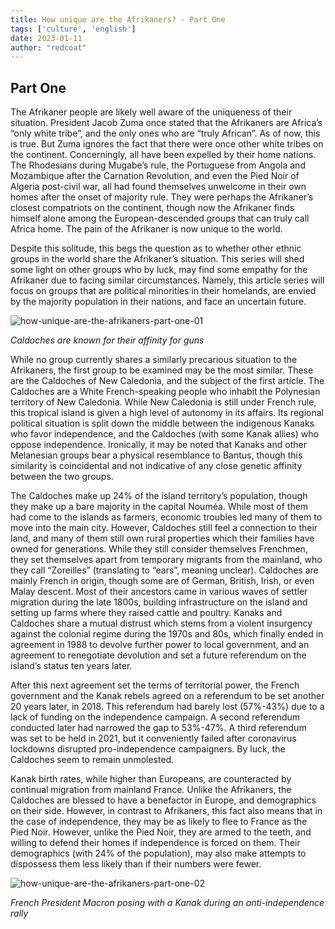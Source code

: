 ```yaml
---
title: How unique are the Afrikaners? - Part One
tags: ['culture', 'english']
date: 2023-01-11
author: "redcoat"
---
```


## Part One

The Afrikaner people are likely well aware of the uniqueness of their situation. President Jacob Zuma once stated that the Afrikaners are Africa’s “only white tribe”,
and the only ones who are “truly African”. As of now, this is true. But Zuma ignores the fact that there were once other white tribes on the continent. Concerningly, 
all have been expelled by their home nations. The Rhodesians during Mugabe’s rule, the Portuguese from Angola and Mozambique after the Carnation Revolution, and even 
the Pied Noir of Algeria post-civil war, all had found themselves unwelcome in their own homes after the onset of majority rule. They were perhaps the Afrikaner’s 
closest compatriots on the continent, though now the Afrikaner finds himself alone among the European-descended groups that can truly call Africa home. The pain of the
Afrikaner is now unique to the world.

Despite this solitude, this begs the question as to whether other ethnic groups in the world share the Afrikaner’s situation. This series will shed some light on other
groups who by luck, may find some empathy for the Afrikaner due to facing similar circumstances. Namely, this article series will focus on groups that are political minorities in their homelands, are envied by the majority population in their nations, and face an uncertain future. 

![how-unique-are-the-afrikaners-part-one-01](pix/how-unique-are-the-afrikaners-part-one-01.webp)

*Caldoches are known for their affinity for guns*

While no group currently shares a similarly precarious situation to the Afrikaners, the first group to be examined may be the most similar. These are the Caldoches of 
New Caledonia, and the subject of the first article. The Caldoches are a White French-speaking people who inhabit the Polynesian territory of New Caledonia. While New 
Caledonia is still under French rule, this tropical island is given a high level of autonomy in its affairs. Its regional political situation is split down the middle 
between the indigenous Kanaks who favor independence, and the Caldoches (with some Kanak allies) who oppose independence. Ironically, it may be noted that Kanaks and 
other Melanesian groups bear a physical resemblance to Bantus, though this similarity is coincidental and not indicative of any close genetic affinity between the two
groups.

The Caldoches make up 24% of the island territory’s population, though they make up a bare majority in the capital Nouméa. While most of them had come to the islands
as farmers, economic troubles led many of them to move into the main city. However, Caldoches still feel a connection to their land, and many of them still own rural 
properties which their families have owned for generations. While they still consider themselves Frenchmen, they set themselves apart from temporary migrants from the
mainland, who they call “Zoreilles” (translating to “ears”, meaning unclear). Caldoches are mainly French in origin, though some are of German, British, Irish, or even 
Malay descent. Most of their ancestors came in various waves of settler migration during the late 1800s, building infrastructure on the island and setting up farms 
where they raised cattle and poultry.  Kanaks and Caldoches share a mutual distrust which stems from a violent insurgency against the colonial regime during the 1970s
and 80s, which finally ended in agreement in 1988 to devolve further power to local government, and an agreement to renegotiate devolution and set a future referendum 
on the island’s status ten years later.

After this next agreement set the terms of territorial power, the French government and the Kanak rebels agreed on a referendum to be set another 20 years later, in 
2018. This referendum had barely lost (57%-43%) due to a lack of funding on the independence campaign. A second referendum conducted later had narrowed the gap to 
53%-47%. A third referendum was set to be held in 2021, but it conveniently failed after coronavirus lockdowns disrupted pro-independence campaigners. By luck, the 
Caldoches seem to remain unmolested. 

Kanak birth rates, while higher than Europeans, are counteracted by continual migration from mainland France. Unlike the Afrikaners, the Caldoches are blessed to have
a benefactor in Europe, and demographics on their side. However, in contrast to Afrikaners, this fact also means that in the case of independence, they may be as 
likely to flee to France as the Pied Noir. However, unlike the Pied Noir, they are armed to the teeth, and willing to defend their homes if independence is forced on them. Their demographics (with 24% of the population), may also make attempts to dispossess them less likely than if their numbers were fewer.

![how-unique-are-the-afrikaners-part-one-02](pix/how-unique-are-the-afrikaners-part-one-02.webp)

*French President Macron posing with a Kanak during an anti-independence rally*
